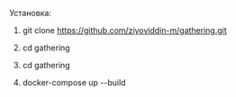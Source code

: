 Установка:
1) git clone https://github.com/ziyoviddin-m/gathering.git

2) cd gathering

3) cd gathering

4) docker-compose up --build

